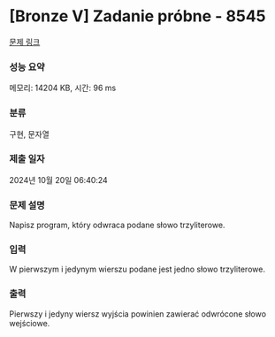 # [Bronze V] Zadanie próbne - 8545 

[문제 링크](https://www.acmicpc.net/problem/8545) 

### 성능 요약

메모리: 14204 KB, 시간: 96 ms

### 분류

구현, 문자열

### 제출 일자

2024년 10월 20일 06:40:24

### 문제 설명

<p>Napisz program, który odwraca podane słowo trzyliterowe.</p>

### 입력 

 <p>W pierwszym i jedynym wierszu podane jest jedno słowo trzyliterowe.</p>

### 출력 

 <p>Pierwszy i jedyny wiersz wyjścia powinien zawierać odwrócone słowo wejściowe.</p>

